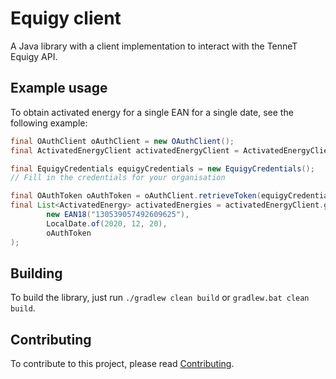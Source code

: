 # Equigy client

A Java library with a client implementation to interact with the TenneT Equigy API.

## Example usage

To obtain activated energy for a single EAN for a single date, see the following example:

```java
final OAuthClient oAuthClient = new OAuthClient();
final ActivatedEnergyClient activatedEnergyClient = ActivatedEnergyClient.acceptance();

final EquigyCredentials equigyCredentials = new EquigyCredentials();
// Fill in the credentials for your organisation

final OAuthToken oAuthToken = oAuthClient.retrieveToken(equigyCredentials);
final List<ActivatedEnergy> activatedEnergies = activatedEnergyClient.getByQuery(
        new EAN18("130539057492609625"),
        LocalDate.of(2020, 12, 20),
        oAuthToken
);
```

## Building

To build the library, just run `./gradlew clean build` or `gradlew.bat clean build`.

## Contributing

To contribute to this project, please read [Contributing](https://github.com/alliander-opensource/equigy-client/blob/master/CONTRIBUTING.md).

